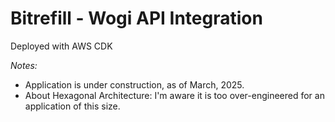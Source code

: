 # Bitrefill - Wogi API Integration

Deployed with AWS CDK

*Notes:*
- Application is under construction, as of March, 2025.
- About Hexagonal Architecture: I'm aware it is too over-engineered for an application of this size.
